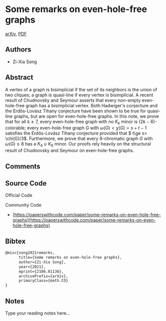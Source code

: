 
# Some remarks on even-hole-free graphs

[arXiv](https://arxiv.org/abs/2106.01136), [PDF](https://arxiv.org/pdf/2106.01136.pdf)

## Authors

- Zi-Xia Song

## Abstract

A vertex of a graph is bisimplicial if the set of its neighbors is the union of two cliques; a graph is quasi-line if every vertex is bisimplicial. A recent result of Chudnovsky and Seymour asserts that every non-empty even-hole-free graph has a bisimplicial vertex. Both Hadwiger's conjecture and the Erdős-Lovász Tihany conjecture have been shown to be true for quasi-line graphs, but are open for even-hole-free graphs. In this note, we prove that for all $k\ge7$, every even-hole-free graph with no $K_k$ minor is $(2k-6)$-colorable; every even-hole-free graph $G$ with $\omega(G)<\chi(G)=s+t-1$ satisfies the Erdős-Lovász Tihany conjecture provided that $ t\ge s> \chi(G)/3$. Furthermore, we prove that every $9$-chromatic graph $G$ with $\omega(G)\le 8$ has a $K_4\cup K_6$ minor. Our proofs rely heavily on the structural result of Chudnovsky and Seymour on even-hole-free graphs.

## Comments



## Source Code

Official Code



Community Code

- [https://paperswithcode.com/paper/some-remarks-on-even-hole-free-graphs](https://paperswithcode.com/paper/some-remarks-on-even-hole-free-graphs)

## Bibtex

```tex
@misc{song2021remarks,
      title={Some remarks on even-hole-free graphs}, 
      author={Zi-Xia Song},
      year={2021},
      eprint={2106.01136},
      archivePrefix={arXiv},
      primaryClass={math.CO}
}
```

## Notes

Type your reading notes here...

